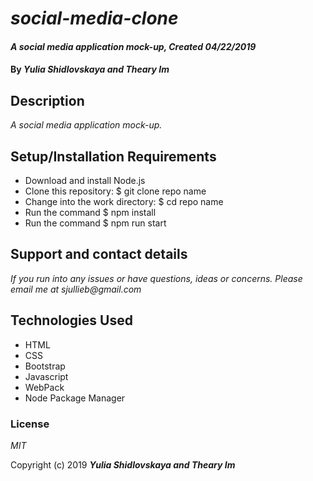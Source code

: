 # _social-media-clone_

#### _A social media application mock-up, Created 04/22/2019_

#### By _**Yulia Shidlovskaya and Theary Im**_

## Description

_A social media application mock-up._

## Setup/Installation Requirements

* Download and install Node.js
* Clone this repository: $ git clone repo name
* Change into the work directory: $ cd repo name
* Run the command $ npm install
* Run the command $ npm run start

## Support and contact details

_If you run into any issues or have questions, ideas or concerns. Please email me at sjullieb@gmail.com_

## Technologies Used

* HTML
* CSS
* Bootstrap
* Javascript
* WebPack
* Node Package Manager

### License

*MIT*

Copyright (c) 2019 **_Yulia Shidlovskaya and Theary Im_**
